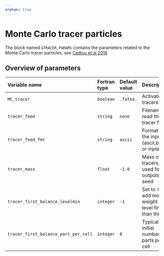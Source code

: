 ```yaml
---
orphan: true
---
```


# Monte Carlo tracer particles

The block named `&TRACER_PARAMS` contains the parameters related to the Monte Carlo tracer particles, see
[Cadiou et al 2018](https://arxiv.org/abs/1810.11401)


## Overview of parameters

| Variable name         | Fortran type | Default value | Description               |
|:----------------------|:------------ |:------------- |:------------------------- |
| `MC_tracer`           | `boolean`    | `.false.`     | Activate MC tracers
| `tracer_feed`         | `string`     | `none`        | Filename to read the tracer from
| `tracer_feed_fmt`     | `string`     | `ascii`       | Format of the input (ascii,binary or inplace)
| `tracer_mass`         | `float`      | `-1.0`        | Mass of the tracers, used for outputs and seed
| `tracer_first_balance_levelmin`  | `integer`    | `-1`           | Set to >0 to add more weight on level finer than this
| `tracer_first_balance_part_per_cell`    | `integer`    | `0`           | Typical initial number of parts per cell

